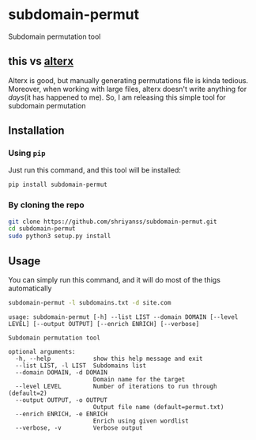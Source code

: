 # subdomain-permut
Subdomain permutation tool

## this vs [alterx](https://github.com/projectdiscovery/alterx)
Alterx is good, but manually generating permutations file is kinda tedious. Moreover, when working with large files, alterx doesn't write anything for *days*(it has happened to me). So, I am releasing this simple tool for subdomain permutation

## Installation
### Using `pip`
Just run this command, and this tool will be installed:
```bash
pip install subdomain-permut
```

### By cloning the repo
```bash
git clone https://github.com/shriyanss/subdomain-permut.git
cd subdomain-permut
sudo python3 setup.py install
```

## Usage
You can simply run this command, and it will do most of the thigs automatically
```bash
subdomain-permut -l subdomains.txt -d site.com
```

```
usage: subdomain-permut [-h] --list LIST --domain DOMAIN [--level LEVEL] [--output OUTPUT] [--enrich ENRICH] [--verbose]

Subdomain permutation tool

optional arguments:
  -h, --help            show this help message and exit
  --list LIST, -l LIST  Subdomains list
  --domain DOMAIN, -d DOMAIN
                        Domain name for the target
  --level LEVEL         Number of iterations to run through (default=2)
  --output OUTPUT, -o OUTPUT
                        Output file name (default=permut.txt)
  --enrich ENRICH, -e ENRICH
                        Enrich using given wordlist
  --verbose, -v         Verbose output
  ```